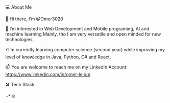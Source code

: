 
💻  About Me

👋 Hi there, I’m @Omer3020

👀 I’m interested in Web Development and Mobile programing, AI and machine learning Mainly. tho I am very versatile and open minded for new technologies.

⚡I’m currently learning computer science (second year) while improving my level of knowledge in Java, Python, C# and React.

📫 You are welcome to reach me on my LinkedIn Account: https://www.linkedin.com/in/omer-leibu/
 
 
 🛠  Tech Stack
 
⋅⋅*  🌐   
